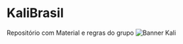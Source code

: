 # KaliBrasil
Repositório com Material e regras do grupo
![Banner Kali](https://github.com/XorAndre/KaliBrasil)

